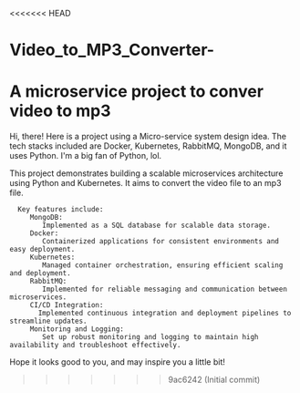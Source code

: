 <<<<<<< HEAD
# Video_to_MP3_Converter-
A microservice project to conver video to mp3
=======
Hi, there!
Here is a project using a Micro-service system design idea. The tech stacks included are Docker, Kubernetes, RabbitMQ, MongoDB,
and it uses Python. 
I'm a big fan of Python, lol. 

This project demonstrates building a scalable microservices architecture using Python and Kubernetes.
It aims to convert the video file to an mp3 file. 

      Key features include:
         MongoDB: 
            Implemented as a SQL database for scalable data storage.
         Docker:
            Containerized applications for consistent environments and easy deployment.
         Kubernetes: 
            Managed container orchestration, ensuring efficient scaling and deployment.
         RabbitMQ: 
            Implemented for reliable messaging and communication between microservices.
         CI/CD Integration: 
           Implemented continuous integration and deployment pipelines to streamline updates.
         Monitoring and Logging: 
            Set up robust monitoring and logging to maintain high availability and troubleshoot effectively.
            
Hope it looks good to you, and may inspire you a little bit!
>>>>>>> 9ac6242 (Initial commit)
